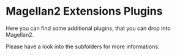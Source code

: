 # Magellan2 Extensions Plugins

Here you can find some additional plugins, that you can drop into Magellan2.

Please have a look into the subfolders for more informations.